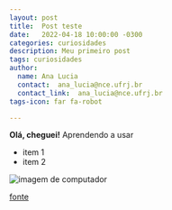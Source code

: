 ```yaml
---
layout: post
title:  Post teste
date:   2022-04-18 10:00:00 -0300
categories: curiosidades
description: Meu primeiro post
tags: curiosidades
author: 
  name: Ana Lucia
  contact:  ana_lucia@nce.ufrj.br
  contact_link:  ana_lucia@nce.ufrj.br
tags-icon: far fa-robot

---
```

**Olá, cheguei!** Aprendendo a usar

+ item 1
+ item 2

![imagem de computador](https://www2.ufjf.br/ufjf/wp-content/uploads/sites/3/2015/12/15953650942_fdcfcfd6fe_k-1.jpg)

[fonte](www.google.com.br)
